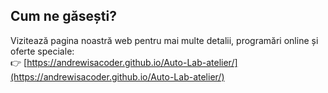 ## Cum ne găsești?

Vizitează pagina noastră web pentru mai multe detalii, programări online și oferte speciale:  
👉 [https://andrewisacoder.github.io/Auto-Lab-atelier/](https://andrewisacoder.github.io/Auto-Lab-atelier/)
